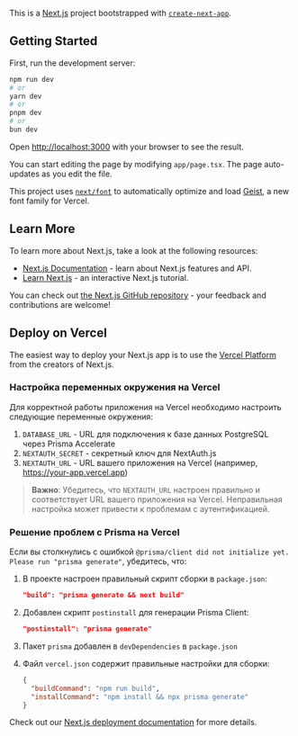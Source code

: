 This is a [Next.js](https://nextjs.org) project bootstrapped with [`create-next-app`](https://nextjs.org/docs/app/api-reference/cli/create-next-app).

## Getting Started

First, run the development server:

```bash
npm run dev
# or
yarn dev
# or
pnpm dev
# or
bun dev
```

Open [http://localhost:3000](http://localhost:3000) with your browser to see the result.

You can start editing the page by modifying `app/page.tsx`. The page auto-updates as you edit the file.

This project uses [`next/font`](https://nextjs.org/docs/app/building-your-application/optimizing/fonts) to automatically optimize and load [Geist](https://vercel.com/font), a new font family for Vercel.

## Learn More

To learn more about Next.js, take a look at the following resources:

- [Next.js Documentation](https://nextjs.org/docs) - learn about Next.js features and API.
- [Learn Next.js](https://nextjs.org/learn) - an interactive Next.js tutorial.

You can check out [the Next.js GitHub repository](https://github.com/vercel/next.js) - your feedback and contributions are welcome!

## Deploy on Vercel

The easiest way to deploy your Next.js app is to use the [Vercel Platform](https://vercel.com/new?utm_medium=default-template&filter=next.js&utm_source=create-next-app&utm_campaign=create-next-app-readme) from the creators of Next.js.

### Настройка переменных окружения на Vercel

Для корректной работы приложения на Vercel необходимо настроить следующие переменные окружения:

1. `DATABASE_URL` - URL для подключения к базе данных PostgreSQL через Prisma Accelerate
2. `NEXTAUTH_SECRET` - секретный ключ для NextAuth.js
3. `NEXTAUTH_URL` - URL вашего приложения на Vercel (например, https://your-app.vercel.app)

> **Важно**: Убедитесь, что `NEXTAUTH_URL` настроен правильно и соответствует URL вашего приложения на Vercel. Неправильная настройка может привести к проблемам с аутентификацией.

### Решение проблем с Prisma на Vercel

Если вы столкнулись с ошибкой `@prisma/client did not initialize yet. Please run "prisma generate"`, убедитесь, что:

1. В проекте настроен правильный скрипт сборки в `package.json`:
   ```json
   "build": "prisma generate && next build"
   ```

2. Добавлен скрипт `postinstall` для генерации Prisma Client:
   ```json
   "postinstall": "prisma generate"
   ```

3. Пакет `prisma` добавлен в `devDependencies` в `package.json`

4. Файл `vercel.json` содержит правильные настройки для сборки:
   ```json
   {
     "buildCommand": "npm run build",
     "installCommand": "npm install && npx prisma generate"
   }
   ```

Check out our [Next.js deployment documentation](https://nextjs.org/docs/app/building-your-application/deploying) for more details.
